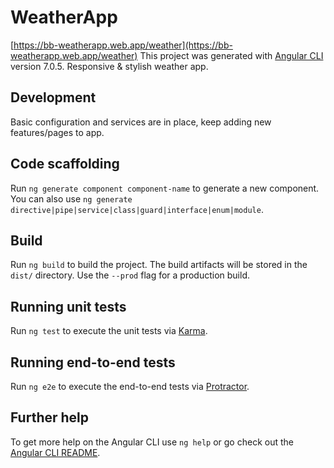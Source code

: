 # WeatherApp

[https://bb-weatherapp.web.app/weather](https://bb-weatherapp.web.app/weather)
This project was generated with [Angular CLI](https://github.com/angular/angular-cli) version 7.0.5.
Responsive & stylish weather app.

## Development
Basic configuration and services are in place, keep adding new features/pages to app.

## Code scaffolding

Run `ng generate component component-name` to generate a new component. You can also use `ng generate directive|pipe|service|class|guard|interface|enum|module`.

## Build

Run `ng build` to build the project. The build artifacts will be stored in the `dist/` directory. Use the `--prod` flag for a production build.

## Running unit tests

Run `ng test` to execute the unit tests via [Karma](https://karma-runner.github.io).

## Running end-to-end tests

Run `ng e2e` to execute the end-to-end tests via [Protractor](http://www.protractortest.org/).

## Further help

To get more help on the Angular CLI use `ng help` or go check out the [Angular CLI README](https://github.com/angular/angular-cli/blob/master/README.md).
